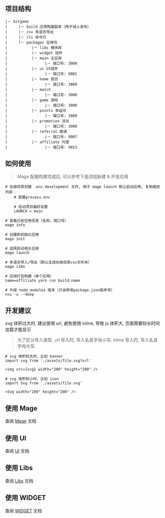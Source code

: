 ## 项目结构

```
|－ bitgame
|     |－ build 应用构建副本（用于线上发布）
|     |－ csv 多语言导出
|     |－ cli 命令行
|     |－ packages 应用包
|           |－ libs 模块库
|           |－ widget 挂件
|           |－ main 主应用
|                 |－ 端口号: 3000
|           |－ ui UI组件
|                 |－ 端口号: 9001
|           |－ home 首页
|                 |－ 端口号: 3000
|           |－ match
|                 |－ 端口号: 3000
|           |－ game 游戏
|                 |－ 端口号: 3000
|           |－ points 幸运币
|                 |－ 端口号: 3000
|           |－ promotion 活动
|                 |－ 端口号: 3000
|           |－ referral 邀请
|                 |－ 端口号: 9007
|           |－ affiliate 代理
|                 |－ 端口号: 9013
```

## 如何使用

> Mage 配置构建完成后, 可以参考下面流程新建 & 开发应用

```
# 在根目录创建 .env.development 文件, 用于 mage launch 默认启动应用, 复制缩进内容：
    # 配置process.env

    # 启动项目偏好设置
    LAUNCH = main

# 查看已有应用信息（名称，端口号）
mage info

# 创建和初始化应用
mage init

# 选择启动相关应用
mage launch

# 多语言导入/导出（默认生成在根目录csv文件夹）
mage i18n

# 应用打包构建（单个应用）
name=affiliate yarn run build:name

# 升级 node_modules 版本（只会修改package.json版本号）
ncu -u --deep
```

## 开发建议

svg 体积过大时, 建议使用 url, 避免使用 inline, 导致 js 体积大, 页面需要较长时间加载才能显示

> 为了区分导入类型, url 导入时, 导入名首字母小写. inline 导入时, 导入名首字母大写.

```
# svg 体积较大时，比如 banner
import svg from './assets/file.svg?url'

<img src={svg} width="200" height="200" />

# svg 体积较小时，比如 icon
import Svg from './assets/file.svg'

<Svg width="200" height="200" />
```

## 使用 Mage

查阅 [Mage](./mage-cli/README.md) 文档

## 使用 UI

查阅 [UI](./packages/ui/README.md) 文档

## 使用 Libs

查阅 [Libs](./packages/libs/README.md) 文档

## 使用 WIDGET

查阅 [WIDGET](./packages/widget/README.md) 文档
